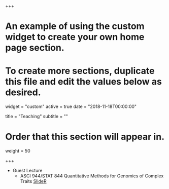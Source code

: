 +++
# An example of using the custom widget to create your own home page section.
# To create more sections, duplicate this file and edit the values below as desired.
widget = "custom"
active = true
date = "2018-11-18T00:00:00"

title = "Teaching"
subtitle = ""

# Order that this section will appear in.
weight = 50

+++

* Guest Lecture
  + ASCI 944/STAT 844 Quantitative Methods for Genomics of Complex Traits [Slide](/teaching/BLUP_MME.pdf)[R](/teaching/GBLUP.html)
